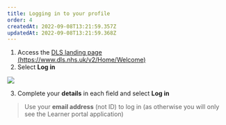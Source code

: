 ```yaml
---
title: Logging in to your profile
order: 4
createdAt: 2022-09-08T13:21:59.357Z
updatedAt: 2022-09-08T13:21:59.368Z
---
```

1. Access the [DLS landing page (https://www.dls.nhs.uk/v2/Home/Welcome​)](https://www.dls.nhs.uk/v2/Home/Welcome​)
2. Select **Log in​**

![](/img/em-1-08-Logging-in.jpg)

3. Complete your **details** in each field​ and select **Log in**

> Use your **email address** (not ID) to log in​ (as otherwise you will only see the Learner portal application)
